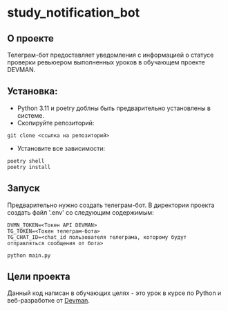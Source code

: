 # study_notification_bot

## О проекте
Телеграм-бот предоставляет уведомления с информацией 
о статусе проверки ревьюером выполненных уроков в обучающем проекте DEVMAN.

## Установка:
- Python 3.11 и poetry доблны быть предварительно установлены в системе.
- Скопируйте репозиторий:
```shell
git clone <ссылка на репозиторий>
```

- Установите все зависимости: 
```shell
poetry shell
poetry install
```

## Запуск
Предварительно нужно создать телеграм-бот.
В директории проекта создать файл '.env' со следующим содержимым:

```
DVMN_TOKEN=<Токен API DEVMAN>
TG_TOKEN=<Токен телеграм-бота>
TG_CHAT_ID=<chat_id пользователя телеграма, которому будут отправляться сообщения от бота>
```

```shell
python main.py
```

## Цели проекта
Данный код написан в обучающих целях - это урок в курсе по Python 
и веб-разработке от [Devman](https://dvmn.org/).
